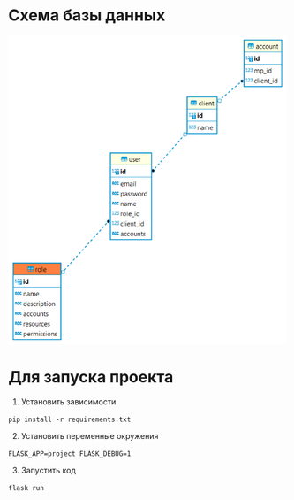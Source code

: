 # **Схема базы данных**

![](db_schema.gif)

# Для запуска проекта

1. Установить зависимости

`pip install -r requirements.txt`

2. Установить переменные окружения

``
FLASK_APP=project
FLASK_DEBUG=1
``

3. Запуcтить код

`flask run`
